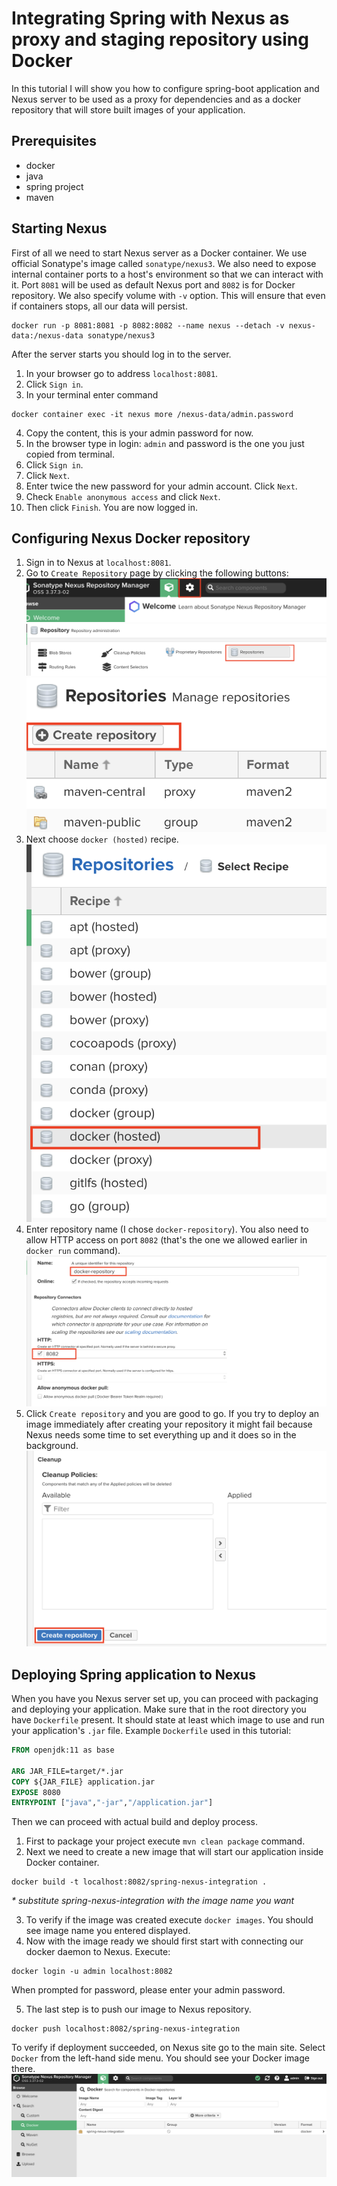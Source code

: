 # Integrating Spring with Nexus as proxy and staging repository using Docker

In this tutorial I will show you how to configure spring-boot application and Nexus server to be used as a proxy for dependencies and as a docker repository that will store built images of your application. 

## Prerequisites

* docker
* java
* spring project
* maven

## Starting Nexus

First of all we need to start Nexus server as a Docker container. We use official Sonatype's image called `sonatype/nexus3`. We also need to expose internal container ports to a host's environment so that we can interact with it. Port `8081` will be used as default Nexus port and `8082` is for Docker repository. We also specify volume with `-v` option. This will ensure that even if containers stops, all our data will persist.

```
docker run -p 8081:8081 -p 8082:8082 --name nexus --detach -v nexus-data:/nexus-data sonatype/nexus3
```

After the server starts you should log in to the server. 
1. In your browser go to address `localhost:8081`. 
2. Click `Sign in`.
3. In your terminal enter command 
```
docker container exec -it nexus more /nexus-data/admin.password
```
4. Copy the content, this is your admin password for now.
5. In the browser type in login: `admin` and password is the one you just copied from terminal.
6. Click `Sign in`.
7. Click `Next`.
8. Enter twice the new password for your admin account. Click `Next`. 
9. Check `Enable anonymous access` and click `Next`.
10. Then click `Finish`. You are now logged in.

## Configuring Nexus Docker repository

1. Sign in to Nexus at `localhost:8081`.
2. Go to `Create Repository` page by clicking the following buttons:
   ![](resources/nexus-docker-1.png)
   ![](resources/nexus-docker-2.png)
   ![](resources/nexus-docker-3.png)
3. Next choose `docker (hosted)` recipe.
   ![](resources/nexus-docker-4.png)
4. Enter repository name (I chose `docker-repository`). You also need to allow HTTP access on port `8082` (that's the one we allowed earlier in `docker run` command).
   ![](resources/nexus-docker-5.png)
5. Click `Create repository` and you are good to go. If you try to deploy an image immediately after creating your repository it might fail because Nexus needs some time to set everything up and it does so in the background.
   ![](resources/nexus-docker-6.png)

## Deploying Spring application to Nexus

When you have you Nexus server set up, you can proceed with packaging and deploying your application. Make sure that in the root directory you have `Dockerfile` present. It should state at least which image to use and run your application's `.jar` file. Example `Dockerfile` used in this tutorial:
```dockerfile
FROM openjdk:11 as base

ARG JAR_FILE=target/*.jar
COPY ${JAR_FILE} application.jar
EXPOSE 8080
ENTRYPOINT ["java","-jar","/application.jar"]
```

Then we can proceed with actual build and deploy process. 
1. First to package your project execute
`mvn clean package` command. 
2. Next we need to create a new image that will start our application inside Docker container.

```
docker build -t localhost:8082/spring-nexus-integration .
```
*\* substitute spring-nexus-integration with the image name you want*

3. To verify if the image was created execute `docker images`. You should see image name you entered displayed.
4. Now with the image ready we should first start with connecting our docker daemon to Nexus. Execute:
```
docker login -u admin localhost:8082
```
When prompted for password, please enter your admin password.

5. The last step is to push our image to Nexus repository.
```
docker push localhost:8082/spring-nexus-integration  
```

To verify if deployment succeeded, on Nexus site go to the main site. Select `Docker` from the left-hand side menu. You should see your Docker image there.
   ![](resources/nexus-docker-7.png)